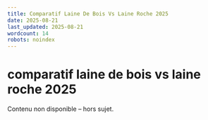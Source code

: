 ```yaml
---
title: Comparatif Laine De Bois Vs Laine Roche 2025
date: 2025-08-21
last_updated: 2025-08-21
wordcount: 14
robots: noindex
---
```


# comparatif laine de bois vs laine roche 2025

Contenu non disponible – hors sujet.
